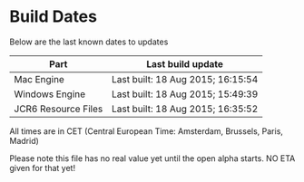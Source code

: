 # Build Dates

Below are the last known dates to updates

Part | Last build update
-----|-----
Mac Engine | Last built: 18 Aug 2015; 16:15:54
Windows Engine | Last built: 18 Aug 2015; 15:49:39
JCR6 Resource Files | Last built: 18 Aug 2015; 16:35:52
All times are in CET (Central European Time: Amsterdam, Brussels, Paris, Madrid)


Please note this file has no real value yet until the open alpha starts. NO ETA given for that yet!
